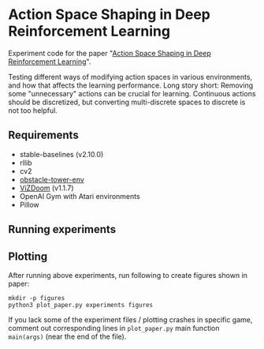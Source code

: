 # Action Space Shaping in Deep Reinforcement Learning

Experiment code for the paper "[Action Space Shaping in Deep Reinforcement Learning](https://arxiv.org/abs/2004.00980)".

Testing different ways of modifying action spaces in various environments, and how that affects the learning performance.
Long story short: Removing some "unnecessary" actions can be crucial for learning. Continuous actions should be discretized,
but converting multi-discrete spaces to discrete is not too helpful.

## Requirements
* stable-baselines (v2.10.0)
* rllib
* cv2
* [obstacle-tower-env](https://github.com/Unity-Technologies/obstacle-tower-env)
* [ViZDoom](https://github.com/Marqt/ViZDoom/) (v1.1.7)
* OpenAI Gym with Atari environments
* Pillow

## Running experiments


## Plotting

After running above experiments, run following to create figures shown in paper:

```
mkdir -p figures
python3 plot_paper.py experiments figures
```

If you lack some of the experiment files / plotting crashes in specific game, comment
out corresponding lines in `plot_paper.py` main function `main(args)` (near the end of the file).

